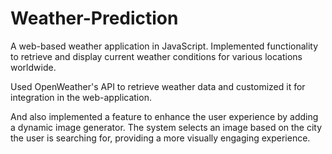 # Weather-Prediction
A web-based weather application in JavaScript. Implemented functionality to retrieve and display current weather conditions for various locations worldwide.

Used OpenWeather's API to retrieve weather data and customized it for integration in the web-application.

And also implemented a feature to enhance the user experience by adding a dynamic image generator. The system selects an image based on the city the user is searching for, providing a more visually engaging experience.


